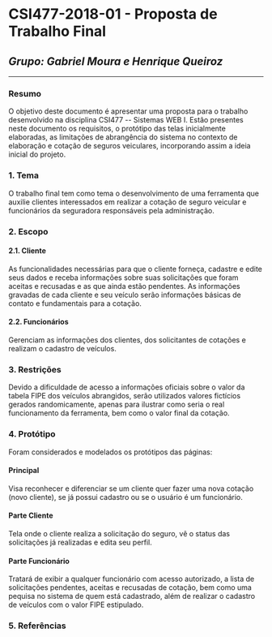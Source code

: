 # **CSI477-2018-01 - Proposta de Trabalho Final**
## *Grupo: Gabriel Moura e Henrique Queiroz*

--------------

<!-- Descrever um resumo sobre o trabalho. -->

### Resumo
O objetivo deste documento é apresentar uma proposta para o trabalho desenvolvido 
na disciplina CSI477 -- Sistemas WEB I. 
Estão presentes neste documento os requisitos, 
o protótipo das telas inicialmente elaboradas, as limitações de abrangência do sistema 
no contexto de elaboração e cotação de seguros veiculares, incorporando assim a ideia 
inicial do projeto.

<!-- Apresentar o tema. -->
### 1. Tema

  O trabalho final tem como tema o desenvolvimento de uma ferramenta que auxilie clientes interessados
  em realizar a cotação de seguro veicular e funcionários da seguradora responsáveis pela administração.

<!-- Descrever e limitar o escopo da aplicação. -->
### 2. Escopo

#### 2.1. Cliente

As funcionalidades necessárias para que o cliente forneça, cadastre e edite seus dados e receba informações
sobre suas solicitações que foram aceitas e recusadas e as que ainda estão pendentes.
As informações gravadas de cada cliente e seu veículo serão informações básicas de contato e fundamentais
para a cotação.

#### 2.2. Funcionários

Gerenciam as informações dos clientes, dos solicitantes de cotações e realizam o cadastro de veículos.
  

<!-- Apresentar restrições de funcionalidades e de escopo. -->
### 3. Restrições

  Devido a dificuldade de acesso a informações oficiais sobre o valor da tabela FIPE dos veículos
  abrangidos, serão utilizados valores fictícios gerados randomicamente, apenas para ilustrar como 
  seria o real funcionamento da ferramenta, bem como o valor final da cotação.  
  

<!-- Construir alguns protótipos para a aplicação, disponibilizá-los no Github e descrever o que foi considerado. //-->
### 4. Protótipo
  Foram considerados e modelados os protótipos das páginas:
  #### Principal
  Visa reconhecer e diferenciar se um cliente quer fazer uma nova cotação (novo cliente), se já possui 
  cadastro ou se o usuário é um funcionário.
  #### Parte Cliente
  Tela onde o cliente realiza a solicitação do seguro, vê o status das solicitações já realizadas e edita seu perfil.
  #### Parte Funcionário
  Tratará de exibir a qualquer funcionário com acesso autorizado, a lista de solicitações pendentes, aceitas e recusadas de cotação, bem como uma pequisa no sistema de quem está cadastrado, além de realizar o cadastro de veículos com o valor FIPE estipulado.

### 5. Referências

